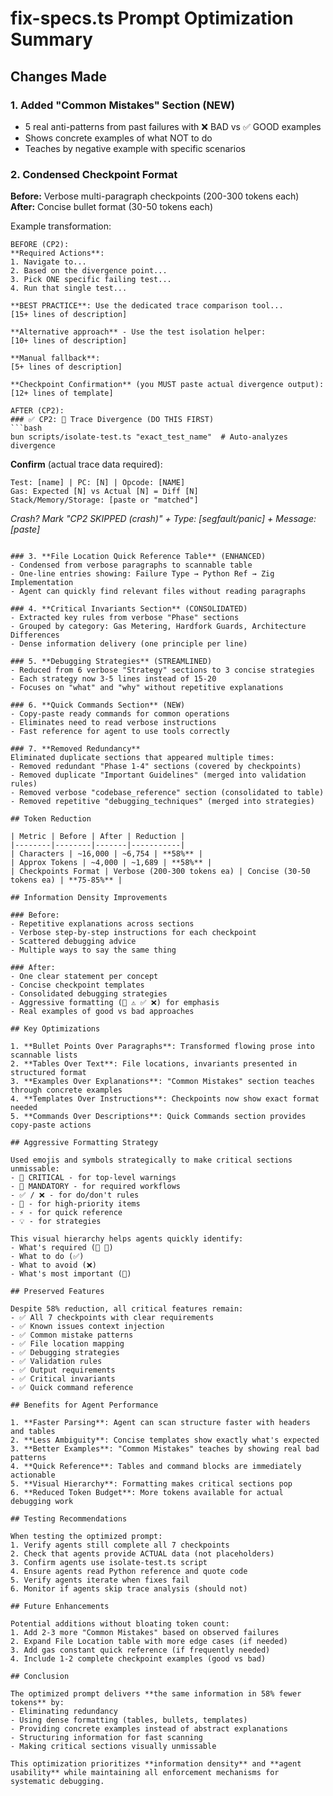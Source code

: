 # fix-specs.ts Prompt Optimization Summary

## Changes Made

### 1. **Added "Common Mistakes" Section** (NEW)
- 5 real anti-patterns from past failures with ❌ BAD vs ✅ GOOD examples
- Shows concrete examples of what NOT to do
- Teaches by negative example with specific scenarios

### 2. **Condensed Checkpoint Format**
**Before:** Verbose multi-paragraph checkpoints (200-300 tokens each)
**After:** Concise bullet format (30-50 tokens each)

Example transformation:
```
BEFORE (CP2):
**Required Actions**:
1. Navigate to...
2. Based on the divergence point...
3. Pick ONE specific failing test...
4. Run that single test...

**BEST PRACTICE**: Use the dedicated trace comparison tool...
[15+ lines of description]

**Alternative approach** - Use the test isolation helper:
[10+ lines of description]

**Manual fallback**:
[5+ lines of description]

**Checkpoint Confirmation** (you MUST paste actual divergence output):
[12+ lines of template]

AFTER (CP2):
### ✅ CP2: 🎯 Trace Divergence (DO THIS FIRST)
```bash
bun scripts/isolate-test.ts "exact_test_name"  # Auto-analyzes divergence
```
**Confirm** (actual trace data required):
```
Test: [name] | PC: [N] | Opcode: [NAME]
Gas: Expected [N] vs Actual [N] = Diff [N]
Stack/Memory/Storage: [paste or "matched"]
```
*Crash? Mark "CP2 SKIPPED (crash)" + Type: [segfault/panic] + Message: [paste]*
```

### 3. **File Location Quick Reference Table** (ENHANCED)
- Condensed from verbose paragraphs to scannable table
- One-line entries showing: Failure Type → Python Ref → Zig Implementation
- Agent can quickly find relevant files without reading paragraphs

### 4. **Critical Invariants Section** (CONSOLIDATED)
- Extracted key rules from verbose "Phase" sections
- Grouped by category: Gas Metering, Hardfork Guards, Architecture Differences
- Dense information delivery (one principle per line)

### 5. **Debugging Strategies** (STREAMLINED)
- Reduced from 6 verbose "Strategy" sections to 3 concise strategies
- Each strategy now 3-5 lines instead of 15-20
- Focuses on "what" and "why" without repetitive explanations

### 6. **Quick Commands Section** (NEW)
- Copy-paste ready commands for common operations
- Eliminates need to read verbose instructions
- Fast reference for agent to use tools correctly

### 7. **Removed Redundancy**
Eliminated duplicate sections that appeared multiple times:
- Removed redundant "Phase 1-4" sections (covered by checkpoints)
- Removed duplicate "Important Guidelines" (merged into validation rules)
- Removed verbose "codebase_reference" section (consolidated to table)
- Removed repetitive "debugging_techniques" (merged into strategies)

## Token Reduction

| Metric | Before | After | Reduction |
|--------|--------|-------|-----------|
| Characters | ~16,000 | ~6,754 | **58%** |
| Approx Tokens | ~4,000 | ~1,689 | **58%** |
| Checkpoints Format | Verbose (200-300 tokens ea) | Concise (30-50 tokens ea) | **75-85%** |

## Information Density Improvements

### Before:
- Repetitive explanations across sections
- Verbose step-by-step instructions for each checkpoint
- Scattered debugging advice
- Multiple ways to say the same thing

### After:
- One clear statement per concept
- Concise checkpoint templates
- Consolidated debugging strategies
- Aggressive formatting (🚨 ⚠️ ✅ ❌) for emphasis
- Real examples of good vs bad approaches

## Key Optimizations

1. **Bullet Points Over Paragraphs**: Transformed flowing prose into scannable lists
2. **Tables Over Text**: File locations, invariants presented in structured format
3. **Examples Over Explanations**: "Common Mistakes" section teaches through concrete examples
4. **Templates Over Instructions**: Checkpoints now show exact format needed
5. **Commands Over Descriptions**: Quick Commands section provides copy-paste actions

## Aggressive Formatting Strategy

Used emojis and symbols strategically to make critical sections unmissable:
- 🚨 CRITICAL - for top-level warnings
- 🔴 MANDATORY - for required workflows
- ✅ / ❌ - for do/don't rules
- 🎯 - for high-priority items
- ⚡ - for quick reference
- 💡 - for strategies

This visual hierarchy helps agents quickly identify:
- What's required (🚨 🔴)
- What to do (✅)
- What to avoid (❌)
- What's most important (🎯)

## Preserved Features

Despite 58% reduction, all critical features remain:
- ✅ All 7 checkpoints with clear requirements
- ✅ Known issues context injection
- ✅ Common mistake patterns
- ✅ File location mapping
- ✅ Debugging strategies
- ✅ Validation rules
- ✅ Output requirements
- ✅ Critical invariants
- ✅ Quick command reference

## Benefits for Agent Performance

1. **Faster Parsing**: Agent can scan structure faster with headers and tables
2. **Less Ambiguity**: Concise templates show exactly what's expected
3. **Better Examples**: "Common Mistakes" teaches by showing real bad patterns
4. **Quick Reference**: Tables and command blocks are immediately actionable
5. **Visual Hierarchy**: Formatting makes critical sections pop
6. **Reduced Token Budget**: More tokens available for actual debugging work

## Testing Recommendations

When testing the optimized prompt:
1. Verify agents still complete all 7 checkpoints
2. Check that agents provide ACTUAL data (not placeholders)
3. Confirm agents use isolate-test.ts script
4. Ensure agents read Python reference and quote code
5. Verify agents iterate when fixes fail
6. Monitor if agents skip trace analysis (should not)

## Future Enhancements

Potential additions without bloating token count:
1. Add 2-3 more "Common Mistakes" based on observed failures
2. Expand File Location table with more edge cases (if needed)
3. Add gas constant quick reference (if frequently needed)
4. Include 1-2 complete checkpoint examples (good vs bad)

## Conclusion

The optimized prompt delivers **the same information in 58% fewer tokens** by:
- Eliminating redundancy
- Using dense formatting (tables, bullets, templates)
- Providing concrete examples instead of abstract explanations
- Structuring information for fast scanning
- Making critical sections visually unmissable

This optimization prioritizes **information density** and **agent usability** while maintaining all enforcement mechanisms for systematic debugging.

